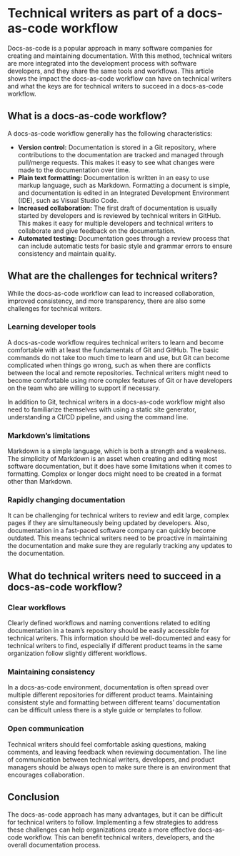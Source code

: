 # Technical writers as part of a docs-as-code workflow

Docs-as-code is a popular approach in many software companies for creating and maintaining documentation. With this method, technical writers are more integrated into the development process with software developers, and they share the same tools and workflows. This article shows the impact the docs-as-code workflow can have on technical writers and what the keys are for technical writers to succeed in a docs-as-code workflow. 

## What is a docs-as-code workflow?
A docs-as-code workflow generally has the following characteristics: 

- **Version control:** Documentation is stored in a Git repository, where contributions to the documentation are tracked and managed through pull/merge requests. This makes it easy to see what changes were made to the documentation over time.
- **Plain text formatting:** Documentation is written in an easy to use markup language, such as Markdown. Formatting a document is simple, and documentation is edited in an Integrated Development Environment (IDE), such as Visual Studio Code.
- **Increased collaboration:** The first draft of documentation is usually started by developers and is reviewed by technical writers in GitHub. This makes it easy for multiple developers and technical writers to collaborate and give feedback on the documentation. 
- **Automated testing:** Documentation goes through a review process that can include automatic tests for basic style and grammar errors to ensure consistency and maintain quality.

## What are the challenges for technical writers?

While the docs-as-code workflow can lead to increased collaboration, improved consistency, and more transparency, there are also some challenges for technical writers.

### Learning developer tools

A docs-as-code workflow requires technical writers to learn and become comfortable with at least the fundamentals of Git and GitHub. The basic commands do not take too much time to learn and use, but Git can become complicated when things go wrong, such as when there are conflicts between the local and remote repositories. Technical writers might need to become comfortable using more complex features of Git or have developers on the team who are willing to support if necessary. 

In addition to Git, technical writers in a docs-as-code workflow might also need to familiarize themselves with using a static site generator, understanding a CI/CD pipeline, and using the command line. 

### Markdown’s limitations

Markdown is a simple language, which is both a strength and a weakness. The simplicity of Markdown is an asset when creating and editing most software documentation, but it does have some limitations when it comes to formatting. Complex or longer docs might need to be created in a format other than Markdown.

### Rapidly changing documentation

It can be challenging for technical writers to review and edit large, complex pages if they are simultaneously being updated by developers. Also, documentation in a fast-paced software company can quickly become outdated. This means technical writers need to be proactive in maintaining the documentation and make sure they are regularly tracking any updates to the documentation.

## What do technical writers need to succeed in a docs-as-code workflow?

### Clear workflows

Clearly defined workflows and naming conventions related to editing documentation in a team’s repository should be easily accessible for technical writers. This information should be well-documented and easy for technical writers to find, especially if different product teams in the same organization follow slightly different workflows.

### Maintaining consistency

In a docs-as-code environment, documentation is often spread over multiple different repositories for different product teams. Maintaining consistent style and formatting between different teams’ documentation can be difficult unless there is a style guide or templates to follow. 

### Open communication

Technical writers should feel comfortable asking questions, making comments, and leaving feedback when reviewing documentation. The line of communication between technical writers, developers, and product managers should be always open to make sure there is an environment that encourages collaboration.

## Conclusion

The docs-as-code approach has many advantages, but it can be difficult for technical writers to follow. Implementing a few strategies to address these challenges can help organizations create a more effective docs-as-code workflow. This can benefit technical writers, developers, and the overall documentation process.
